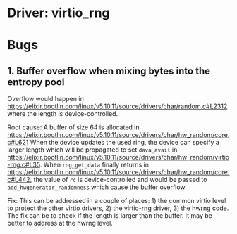 # Driver: virtio_rng

# Bugs

## 1. Buffer overflow when mixing bytes into the entropy pool

Overflow would happen in https://elixir.bootlin.com/linux/v5.10.11/source/drivers/char/random.c#L2312 where the length is device-controlled.

Root cause:
A buffer of size 64 is allocated in https://elixir.bootlin.com/linux/v5.10.11/source/drivers/char/hw_random/core.c#L621
When the device updates the used ring, the device can specify a larger length which will be propagated to set `dava_avail` in https://elixir.bootlin.com/linux/v5.10.11/source/drivers/char/hw_random/virtio-rng.c#L35.
When `rng_get_data` finally returns in https://elixir.bootlin.com/linux/v5.10.11/source/drivers/char/hw_random/core.c#L442, the value of `rc` is device-controlled and would be passed to `add_hwgenerator_randomness` which cause the buffer overflow

Fix:
This can be addressed in a couple of places: 1) the common virtio level to protect the other virtio drivers, 2) the virtio-rng driver, 3) the hwrng code.
The fix can be to check if the length is larger than the buffer.
It may be better to address at the hwrng level.
